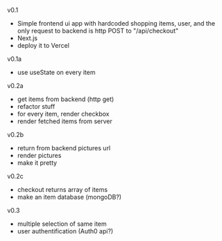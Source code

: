 v0.1

- Simple frontend ui app with hardcoded shopping items, user, and the only request to backend is http POST to "/api/checkout"
- Next.js
- deploy it to Vercel

v0.1a

- use useState on every item

v0.2a

- get items from backend (http get)
- refactor stuff
- for every item, render checkbox
- render fetched items from server

v0.2b

- return from backend pictures url
- render pictures
- make it pretty

v0.2c

- checkout returns array of items
- make an item database (mongoDB?)

v0.3

- multiple selection of same item
- user authentification (Auth0 api?)
